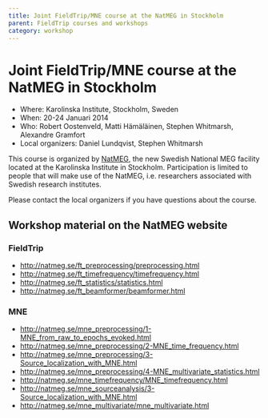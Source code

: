 ```yaml
---
title: Joint FieldTrip/MNE course at the NatMEG in Stockholm
parent: FieldTrip courses and workshops
category: workshop
---
```


# Joint FieldTrip/MNE course at the NatMEG in Stockholm

- Where: Karolinska Institute, Stockholm, Sweden
- When: 20-24 Januari 2014
- Who: Robert Oostenveld, Matti Hämäläinen, Stephen Whitmarsh, Alexandre Gramfort
- Local organizers: Daniel Lundqvist, Stephen Whitmarsh

This course is organized by [NatMEG](http://www.natmeg.se), the new Swedish National MEG facility located at the Karolinska Institute in Stockholm. Participation is limited to people that will make use of the NatMEG, i.e. researchers associated with Swedish research institutes.

Please contact the local organizers if you have questions about the course.

## Workshop material on the NatMEG website

### FieldTrip

- <http://natmeg.se/ft_preprocessing/preprocessing.html>
- <http://natmeg.se/ft_timefrequency/timefrequency.html>
- <http://natmeg.se/ft_statistics/statistics.html>
- <http://natmeg.se/ft_beamformer/beamformer.html>

### MNE

- <http://natmeg.se/mne_preprocessing/1-MNE_from_raw_to_epochs_evoked.html>
- <http://natmeg.se/mne_preprocessing/2-MNE_time_frequency.html>
- <http://natmeg.se/mne_preprocessing/3-Source_localization_with_MNE.html>
- <http://natmeg.se/mne_preprocessing/4-MNE_multivariate_statistics.html>
- <http://natmeg.se/mne_timefrequency/MNE_timefrequency.html>
- <http://natmeg.se/mne_sourceanalysis/3-Source_localization_with_MNE.html>
- <http://natmeg.se/mne_multivariate/mne_multivariate.html>
